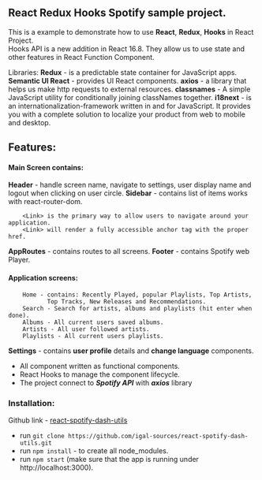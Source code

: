 ## React Redux Hooks Spotify sample project.

This is a example to demonstrate how to use **React**, **Redux**, **Hooks** in React Project.<br />
Hooks API is a new addition in React 16.8. They allow us to use state and other
features in React Function Component.

Libraries:
**Redux** - is a predictable state container for JavaScript apps.
**Semantic UI React** - provides UI React components.
**axios** - a library that helps us make http requests to external resources.
**classnames** - A simple JavaScript utility for conditionally joining classNames together.
**i18next** - is an internationalization-framework written in and for JavaScript.
It provides you with a complete solution to localize your product from web to mobile and desktop.

## Features:

#### Main Screen contains:

**Header** - handle screen name, navigate to settings, user display name and logout when clicking on user circle.
**Sidebar** - contains list of **<Link>** items works with react-router-dom.

        <Link> is the primary way to allow users to navigate around your application.
        <Link> will render a fully accessible anchor tag with the proper href.

**AppRoutes** - contains routes to all screens.
**Footer** - contains Spotify web Player.

#### Application screens:

        Home - contains: Recently Played, popular Playlists, Top Artists,
               Top Tracks, New Releases and Recommendations.
        Search - Search for artists, albums and playlists (hit enter when done).
        Albums - All current users saved albums.
        Artists - All user followed artists.
        Playlists - All current users playlists.

**Settings** - contains **user profile** details and **change language** components.

- All component written as functional components.
- React Hooks to manage the component lifecycle.
- The project connect to **_Spotify API_** with **_axios_** library

### Installation:

Github link - [react-spotify-dash-utils](https://github.com/igal-sources/react-spotify-dash-utils)

- run `git clone https://github.com/igal-sources/react-spotify-dash-utils.git`
- run `npm install` - to create all node_modules.
- run `npm start` (make sure that the app is running under http://localhost:3000).
